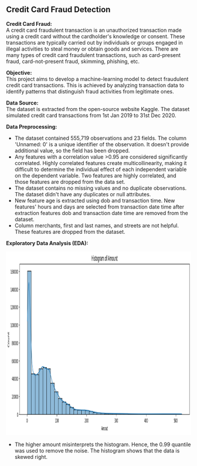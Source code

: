 ## Credit Card Fraud Detection

**Credit Card Fraud:** <br />
A credit card fraudulent transaction is an unauthorized transaction made using a credit card without the cardholder's knowledge or consent. These transactions are typically carried out by individuals or groups engaged in illegal activities to steal money or obtain goods and services. There are many types of credit card fraudulent transactions, such as card-present fraud, card-not-present fraud, skimming, phishing, etc.

**Objective:** <br />
This project aims to develop a machine-learning model to detect fraudulent credit card transactions. This is achieved by analyzing transaction data to identify patterns that distinguish fraud activities from legitimate ones. 

**Data Source:** <br />
The dataset is extracted from the open-source website Kaggle. The dataset simulated credit card transactions from 1st Jan 2019 to 31st Dec 2020.

**Data Preprocessing:** <br />

- The dataset contained 555,719 observations and 23 fields. The column 'Unnamed: 0' is a unique identifier of the observation. It doesn't provide additional value, so the field has been dropped. 
- Any features with a correlation value >0.95 are considered significantly correlated. Highly correlated features create multicollinearity, making it difficult to determine the individual effect of each independent variable on the dependent variable. Two features are highly correlated, and those features are dropped from the data set.
- The dataset contains no missing values and no duplicate observations. The dataset didn't have any duplicates or null attributes. 
- New feature age is extracted using dob and transaction time. New features' hours and days are selected from transaction date time after extraction features dob and transaction date time are removed from the dataset. 
- Column merchants, first and last names, and streets are not helpful. These features are dropped from the dataset. 

**Exploratory Data Analysis (EDA):** <br />

<p align="center">
<img src="https://github.com/kanagaraj0215/Data-Science-Projects/blob/main/CreditCard-Fraud-Detection/Histogram_of_Amount.png" width="750" height="500"/>
</p>

- The higher amount misinterprets the histogram. Hence, the 0.99 quantile was used to remove the noise. The histogram shows that the data is skewed right.
